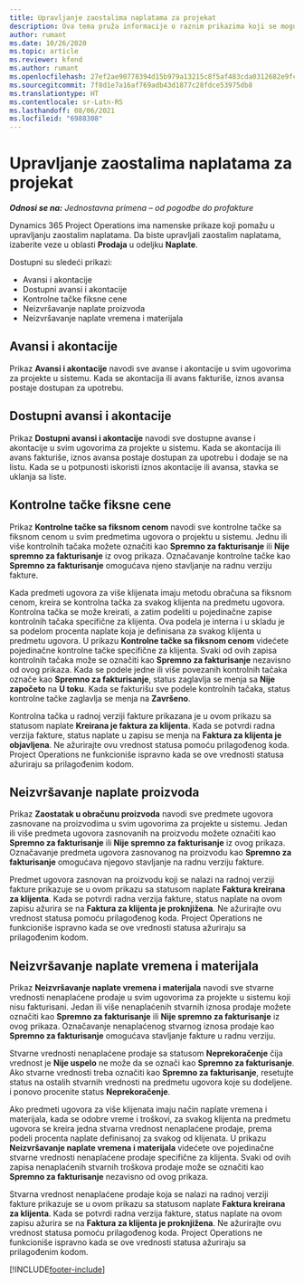 ```yaml
---
title: Upravljanje zaostalima naplatama za projekat
description: Ova tema pruža informacije o raznim prikazima koji se mogu koristiti prilikom upravljanja zaostalim obračunima na projektima.
author: rumant
ms.date: 10/26/2020
ms.topic: article
ms.reviewer: kfend
ms.author: rumant
ms.openlocfilehash: 27ef2ae90778394d15b979a13215c8f5af483cda0312682e9fc7256b8282b999
ms.sourcegitcommit: 7f8d1e7a16af769adb43d1877c28fdce53975db8
ms.translationtype: HT
ms.contentlocale: sr-Latn-RS
ms.lasthandoff: 08/06/2021
ms.locfileid: "6988308"
---
```

# <a name="manage-project-billing-backlog"></a>Upravljanje zaostalima naplatama za projekat 

_**Odnosi se na:** Jednostavna primena – od pogodbe do profakture_

Dynamics 365 Project Operations ima namenske prikaze koji pomažu u upravljanju zaostalim naplatama. Da biste upravljali zaostalim naplatama, izaberite veze u oblasti **Prodaja** u odeljku **Naplate**. 

Dostupni su sledeći prikazi:

- Avansi i akontacije
- Dostupni avansi i akontacije
- Kontrolne tačke fiksne cene
- Neizvršavanje naplate proizvoda
- Neizvršavanje naplate vremena i materijala

## <a name="retainers-and-advances"></a>Avansi i akontacije

Prikaz **Avansi i akontacije** navodi sve avanse i akontacije u svim ugovorima za projekte u sistemu. Kada se akontacija ili avans fakturiše, iznos avansa postaje dostupan za upotrebu.

## <a name="available-retainers-and-advances"></a>Dostupni avansi i akontacije

Prikaz **Dostupni avansi i akontacije** navodi sve dostupne avanse i akontacije u svim ugovorima za projekte u sistemu. Kada se akontacija ili avans fakturiše, iznos avansa postaje dostupan za upotrebu i dodaje se na listu. Kada se u potpunosti iskoristi iznos akontacije ili avansa, stavka se uklanja sa liste.

## <a name="fixed-price-milestones"></a>Kontrolne tačke fiksne cene

Prikaz **Kontrolne tačke sa fiksnom cenom** navodi sve kontrolne tačke sa fiksnom cenom u svim predmetima ugovora o projektu u sistemu. Jednu ili više kontrolnih tačaka možete označiti kao **Spremno za fakturisanje** ili **Nije spremno za fakturisanje** iz ovog prikaza. Označavanje kontrolne tačke kao **Spremno za fakturisanje** omogućava njeno stavljanje na radnu verziju fakture.

Kada predmeti ugovora za više klijenata imaju metodu obračuna sa fiksnom cenom, kreira se kontrolna tačka za svakog klijenta na predmetu ugovora. Kontrolna tačka se može kreirati, a zatim podeliti u pojedinačne zapise kontrolnih tačaka specifične za klijenta. Ova podela je interna i u skladu je sa podelom procenta naplate koja je definisana za svakog klijenta u predmetu ugovora. U prikazu **Kontrolne tačke sa fiksnom cenom** videćete pojedinačne kontrolne tačke specifične za klijenta. Svaki od ovih zapisa kontrolnih tačaka može se označiti kao **Spremno za fakturisanje** nezavisno od ovog prikaza. Kada se podele jedne ili više povezanih kontrolnih tačaka označe kao **Spremno za fakturisanje**, status zaglavlja se menja sa **Nije započeto** na **U toku**. Kada se fakturišu sve podele kontrolnih tačaka, status kontrolne tačke zaglavlja se menja na **Završeno**.

Kontrolna tačka u radnoj verziji fakture prikazana je u ovom prikazu sa statusom naplate **Kreirana je faktura za klijenta**. Kada se potvrdi radna verzija fakture, status naplate u zapisu se menja na **Faktura za klijenta je objavljena**. Ne ažurirajte ovu vrednost statusa pomoću prilagođenog koda. Project Operations ne funkcioniše ispravno kada se ove vrednosti statusa ažuriraju sa prilagođenim kodom.

## <a name="product-billing-backlog"></a>Neizvršavanje naplate proizvoda

Prikaz **Zaostatak u obračunu proizvoda** navodi sve predmete ugovora zasnovane na proizvodima u svim ugovorima za projekte u sistemu. Jedan ili više predmeta ugovora zasnovanih na proizvodu možete označiti kao **Spremno za fakturisanje** ili **Nije spremno za fakturisanje** iz ovog prikaza. Označavanje predmeta ugovora zasnovanog na proizvodu kao **Spremno za fakturisanje** omogućava njegovo stavljanje na radnu verziju fakture.

Predmet ugovora zasnovan na proizvodu koji se nalazi na radnoj verziji fakture prikazuje se u ovom prikazu sa statusom naplate **Faktura kreirana za klijenta**. Kada se potvrdi radna verzija fakture, status naplate na ovom zapisu ažurira se na **Faktura za klijenta je proknjižena**. Ne ažurirajte ovu vrednost statusa pomoću prilagođenog koda. Project Operations ne funkcioniše ispravno kada se ove vrednosti statusa ažuriraju sa prilagođenim kodom.

## <a name="time-and-material-billing-backlog"></a>Neizvršavanje naplate vremena i materijala

Prikaz **Neizvršavanje naplate vremena i materijala** navodi sve stvarne vrednosti nenaplaćene prodaje u svim ugovorima za projekte u sistemu koji nisu fakturisani. Jedan ili više nenaplaćenih stvarnih iznosa prodaje možete označiti kao **Spremno za fakturisanje** ili **Nije spremno za fakturisanje** iz ovog prikaza. Označavanje nenaplaćenog stvarnog iznosa prodaje kao **Spremno za fakturisanje** omogućava stavljanje fakture u radnu verziju.

Stvarne vrednosti nenaplaćene prodaje sa statusom **Neprekoračenje** čija vrednost je **Nije uspelo** ne može da se označi kao **Spremno za fakturisanje**. Ako stvarne vrednosti treba označiti kao **Spremno za fakturisanje**, resetujte status na ostalih stvarnih vrednosti na predmetu ugovora koje su dodeljene. i ponovo procenite status **Neprekoračenje**.

Ako predmeti ugovora za više klijenata imaju način naplate vremena i materijala, kada se odobre vreme i troškovi, za svakog klijenta na predmetu ugovora se kreira jedna stvarna vrednost nenaplaćene prodaje, prema podeli procenta naplate definisanoj za svakog od klijenata. U prikazu **Neizvršavanje naplate vremena i materijala** videćete ove pojedinačne stvarne vrednosti nenaplaćene prodaje specifične za klijenta. Svaki od ovih zapisa nenaplaćenih stvarnih troškova prodaje može se označiti kao **Spremno za fakturisanje** nezavisno od ovog prikaza.

Stvarna vrednost nenaplaćene prodaje koja se nalazi na radnoj verziji fakture prikazuje se u ovom prikazu sa statusom naplate **Faktura kreirana za klijenta**. Kada se potvrdi radna verzija fakture, status naplate na ovom zapisu ažurira se na **Faktura za klijenta je proknjižena**. Ne ažurirajte ovu vrednost statusa pomoću prilagođenog koda. Project Operations ne funkcioniše ispravno kada se ove vrednosti statusa ažuriraju sa prilagođenim kodom.


[!INCLUDE[footer-include](../../includes/footer-banner.md)]
